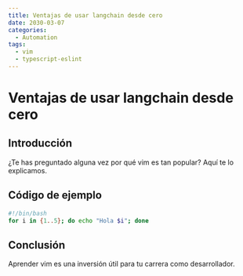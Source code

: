 ```yaml
---
title: Ventajas de usar langchain desde cero
date: 2030-03-07
categories:
  - Automation
tags:
  - vim
  - typescript-eslint
---
```


# Ventajas de usar langchain desde cero

## Introducción

¿Te has preguntado alguna vez por qué vim es tan popular? Aquí te lo explicamos.

## Código de ejemplo

```bash
#!/bin/bash
for i in {1..5}; do echo "Hola $i"; done
```

## Conclusión

Aprender vim es una inversión útil para tu carrera como desarrollador.